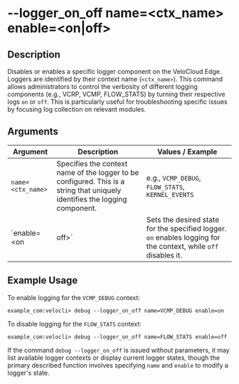 # --logger_on_off name=<ctx_name> enable=<on|off>

## Description
Disables or enables a specific logger component on the VeloCloud Edge. Loggers are identified by their context name (`<ctx_name>`). This command allows administrators to control the verbosity of different logging components (e.g., VCRP, VCMP, FLOW_STATS) by turning their respective logs `on` or `off`. This is particularly useful for troubleshooting specific issues by focusing log collection on relevant modules.

## Arguments
| Argument    | Description                                                                 | Values / Example                     |
|-------------|-----------------------------------------------------------------------------|--------------------------------------|
| `name=<ctx_name>` | Specifies the context name of the logger to be configured. This is a string that uniquely identifies the logging component. | e.g., `VCMP_DEBUG`, `FLOW_STATS`, `KERNEL_EVENTS` |
| `enable=<on|off>` | Sets the desired state for the specified logger. `on` enables logging for the context, while `off` disables it. | `on`, `off`                          |

## Example Usage
To enable logging for the `VCMP_DEBUG` context:
```shell
example_com:velocli> debug --logger_on_off name=VCMP_DEBUG enable=on
```

To disable logging for the `FLOW_STATS` context:
```shell
example_com:velocli> debug --logger_on_off name=FLOW_STATS enable=off
```
If the command `debug --logger_on_off` is issued without parameters, it may list available logger contexts or display current logger states, though the primary described function involves specifying `name` and `enable` to modify a logger's state.